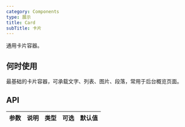 ```yaml
---
category: Components
type: 展示
title: Card  
subTitle: 卡片
---
```


通用卡片容器。
## 何时使用
最基础的卡片容器，可承载文字、列表、图片、段落，常用于后台概览页面。


## API
| 参数 | 说明 | 类型 | 可选 | 默认值 |
| ---- | ---- | ---- | ---- | ------ |